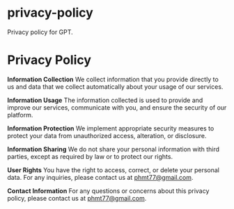 # privacy-policy
Privacy policy for GPT.

# Privacy Policy

**Information Collection**
We collect information that you provide directly to us and data that we collect automatically about your usage of our services.

**Information Usage**
The information collected is used to provide and improve our services, communicate with you, and ensure the security of our platform.

**Information Protection**
We implement appropriate security measures to protect your data from unauthorized access, alteration, or disclosure.

**Information Sharing**
We do not share your personal information with third parties, except as required by law or to protect our rights.

**User Rights**
You have the right to access, correct, or delete your personal data. For any inquiries, please contact us at phmt77@gmail.com.

**Contact Information**
For any questions or concerns about this privacy policy, please contact us at phmt77@gmail.com.

 









